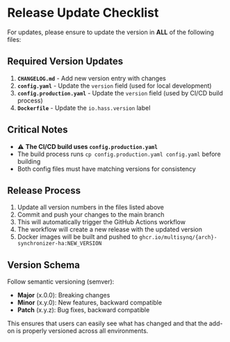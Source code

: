 # Release Update Checklist

For updates, please ensure to update the version in **ALL** of the following files:

## Required Version Updates
1. **`CHANGELOG.md`** - Add new version entry with changes
2. **`config.yaml`** - Update the `version` field (used for local development)
3. **`config.production.yaml`** - Update the `version` field (used by CI/CD build process)
4. **`Dockerfile`** - Update the `io.hass.version` label

## Critical Notes
- ⚠️ **The CI/CD build uses `config.production.yaml`**
- The build process runs `cp config.production.yaml config.yaml` before building
- Both config files must have matching versions for consistency

## Release Process
1. Update all version numbers in the files listed above
2. Commit and push your changes to the main branch
3. This will automatically trigger the GitHub Actions workflow
4. The workflow will create a new release with the updated version
5. Docker images will be built and pushed to `ghcr.io/multisynq/{arch}-synchronizer-ha:NEW_VERSION`

## Version Schema
Follow semantic versioning (semver):
- **Major** (x.0.0): Breaking changes
- **Minor** (x.y.0): New features, backward compatible
- **Patch** (x.y.z): Bug fixes, backward compatible

This ensures that users can easily see what has changed and that the add-on is properly versioned across all environments.